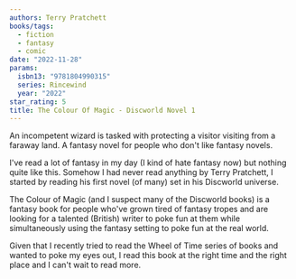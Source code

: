 ```yaml
---
authors: Terry Pratchett
books/tags:
  - fiction
  - fantasy
  - comic
date: "2022-11-28"
params:
  isbn13: "9781804990315"
  series: Rincewind
  year: "2022"
star_rating: 5
title: The Colour Of Magic - Discworld Novel 1
---
```


An incompetent wizard is tasked with protecting a visitor visiting from a faraway land. A fantasy novel for people who don't like fantasy novels.

<!--more-->

I've read a lot of fantasy in my day (I kind of hate fantasy now) but nothing quite like this. Somehow I had never read anything by Terry Pratchett, I started by reading his first novel (of many) set in his Discworld universe.

The Colour of Magic (and I suspect many of the Discworld books) is a fantasy book for people who've grown tired of fantasy tropes and are looking for a talented (British) writer to poke fun at them while simultaneously using the fantasy setting to poke fun at the real world.

Given that I recently tried to read the Wheel of Time series of books and wanted to poke my eyes out, I read this book at the right time and the right place and I can't wait to read more.

